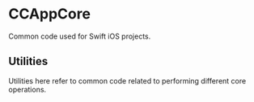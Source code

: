 # CCAppCore

Common code used for Swift iOS projects.

## Utilities
Utilities here refer to common code related to performing different core operations.
